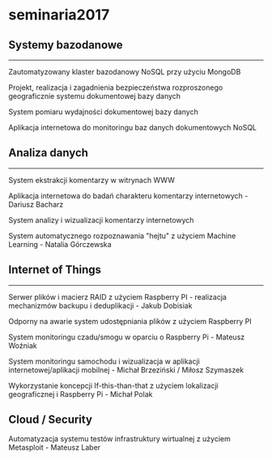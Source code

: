 # seminaria2017

## Systemy bazodanowe
---------------------------
Zautomatyzowany klaster bazodanowy NoSQL przy użyciu MongoDB

Projekt, realizacja i zagadnienia bezpieczeństwa rozproszonego geograficznie systemu dokumentowej bazy danych

System pomiaru wydajności dokumentowej bazy danych

Aplikacja internetowa do monitoringu baz danych dokumentowych NoSQL

## Analiza danych
-------------------
System ekstrakcji komentarzy w witrynach WWW

Aplikacja internetowa do badań charakteru komentarzy internetowych - Dariusz Bacharz

System analizy i wizualizacji komentarzy internetowych 

System automatycznego rozpoznawania "hejtu" z użyciem Machine Learning - Natalia Górczewska

## Internet of Things
-----------------------
Serwer plików i macierz RAID z użyciem Raspberry PI - realizacja mechanizmów backupu i deduplikacji - Jakub Dobisiak

Odporny na awarie system udostępniania plików z użyciem Raspberry PI

System monitoringu czadu/smogu w oparciu o Raspberry Pi - Mateusz Woźniak 

System monitoringu samochodu i wizualizacja w aplikacji internetowej/aplikacji mobilnej - Michał Brzeziński / Miłosz Szymaszek

Wykorzystanie koncepcji If-this-than-that z użyciem lokalizacji geograficznej i Raspberry Pi - Michał Polak

## Cloud / Security

Automatyzacja systemu testów infrastruktury wirtualnej z użyciem Metasploit - Mateusz Laber

